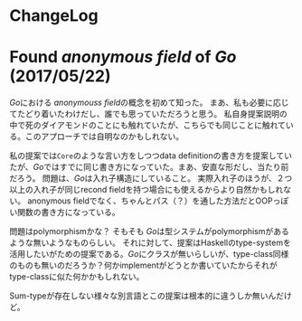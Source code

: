 ChangeLog
====

# Found *anonymous field* of *Go* (2017/05/22)

*Go*における *anonymouss field*の概念を初めて知った。
まあ、私も必要に応じてたどり着いたわけだし、誰でも思っていただろうと思う。
私自身提案説明の中で死のダイアモンドのことにも触れていたが、こちらでも同じことに触れている。このアプローチでは自明なのかもしれない。

私の提案では`Core`のような言い方をしつつdata definitionの書き方を提案していたが、*Go*ではすでに同じ書き方になっていた。まあ、安直な形だし、当たり前だろう。
問題は、*Go*は入れ子構造にしていること。
実際入れ子のほうが、２つ以上の入れ子が同じrecond fieldを持つ場合にも使えるからより自然かもしれない。
anonymous fieldでなく、ちゃんとパス（？）を通した方法だとOOPっぽい関数の書き方になっている。

問題はpolymorphismかな？
そもそも *Go*は型システムがpolymorphismがあるような無いようなものらしい。
それに対して、提案はHaskellのtype-systemを活用したいがための提案である。*Go*にクラスが無いらしいが、type-class同様のものも無いのだろうか？何かimplementがどうとか書いていたからそれがtype-classに似た何かかもしれない。

Sum-typeが存在しない様々な別言語とこの提案は根本的に違うしか無いんだけど。
